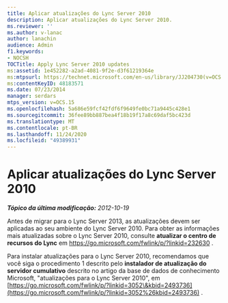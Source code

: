 ```yaml
---
title: Aplicar atualizações do Lync Server 2010
description: Aplicar atualizações do Lync Server 2010.
ms.reviewer: ''
ms.author: v-lanac
author: lanachin
audience: Admin
f1.keywords:
- NOCSH
TOCTitle: Apply Lync Server 2010 updates
ms:assetid: 1e452282-a2ad-4081-9f2e-d3f61219364e
ms:mtpsurl: https://technet.microsoft.com/en-us/library/JJ204730(v=OCS.15)
ms:contentKeyID: 48183571
ms.date: 07/23/2014
manager: serdars
mtps_version: v=OCS.15
ms.openlocfilehash: 5a686e59fcf42fdf6f9649fe0bc71a9445c428e1
ms.sourcegitcommit: 36fee89bb887bea4f18b19f17a8c69daf5bc423d
ms.translationtype: MT
ms.contentlocale: pt-BR
ms.lasthandoff: 11/24/2020
ms.locfileid: "49389931"
---
```

# <a name="apply-lync-server-2010-updates"></a>Aplicar atualizações do Lync Server 2010

<div data-xmlns="http://www.w3.org/1999/xhtml">

<div class="topic" data-xmlns="http://www.w3.org/1999/xhtml" data-msxsl="urn:schemas-microsoft-com:xslt" data-cs="https://msdn.microsoft.com/">

<div data-asp="https://msdn2.microsoft.com/asp">



</div>

<div id="mainSection">

<div id="mainBody">

<span> </span>

_**Tópico da última modificação:** 2012-10-19_

Antes de migrar para o Lync Server 2013, as atualizações devem ser aplicadas ao seu ambiente do Lync Server 2010. Para obter as informações mais atualizadas sobre o Lync Server 2010, consulte **atualizar o centro de recursos do Lync** em <https://go.microsoft.com/fwlink/p/?linkid=232630> .

Para instalar atualizações para o Lync Server 2010, recomendamos que você siga o procedimento 1 descrito pelo **instalador de atualização do servidor cumulativo** descrito no artigo da base de dados de conhecimento Microsoft, "atualizações para o Lync Server 2010", em [https://go.microsoft.com/fwlink/p/?linkid=3052\&kbid=2493736](https://go.microsoft.com/fwlink/p/?linkid=3052%26kbid=2493736) .

</div>

<span> </span>

</div>

</div>

</div>

